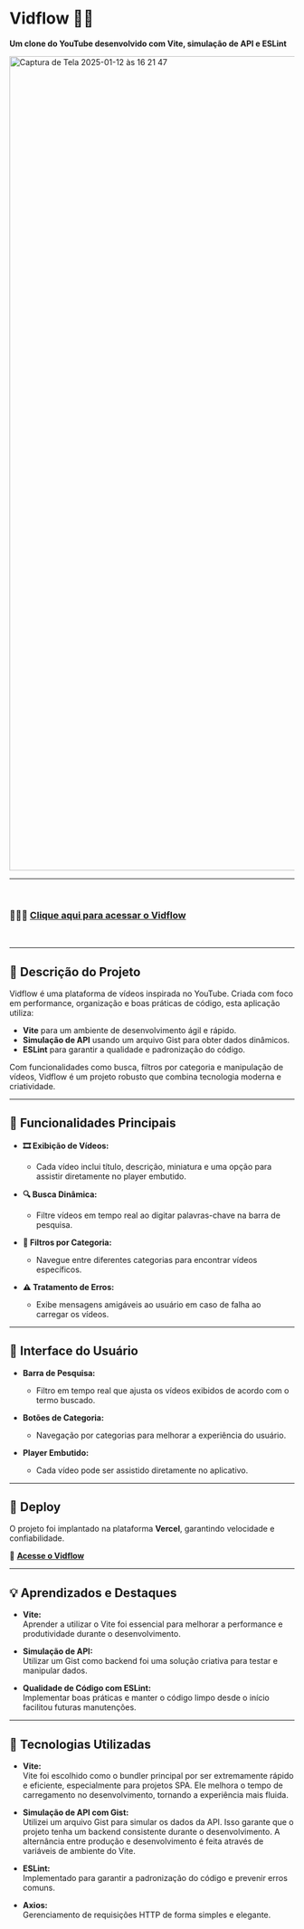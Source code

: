 # Vidflow 🎥✨  
**Um clone do YouTube desenvolvido com Vite, simulação de API e ESLint**  

<img width="1440" alt="Captura de Tela 2025-01-12 às 16 21 47" src="https://github.com/user-attachments/assets/7884972b-8fb4-4550-a3e5-624035010ccd" />

---
<br>

### 🚀👉🏻 **[Clique aqui para acessar o Vidflow](https://vidflow-vite-nine.vercel.app/)**

<br>

---

## 📜 **Descrição do Projeto**  
Vidflow é uma plataforma de vídeos inspirada no YouTube. Criada com foco em performance, organização e boas práticas de código, esta aplicação utiliza:  
- **Vite** para um ambiente de desenvolvimento ágil e rápido.  
- **Simulação de API** usando um arquivo Gist para obter dados dinâmicos.  
- **ESLint** para garantir a qualidade e padronização do código.  

Com funcionalidades como busca, filtros por categoria e manipulação de vídeos, Vidflow é um projeto robusto que combina tecnologia moderna e criatividade.

---

## 🎯 **Funcionalidades Principais**  

- **🎞️ Exibição de Vídeos:**  
  - Cada vídeo inclui título, descrição, miniatura e uma opção para assistir diretamente no player embutido.  

- **🔍 Busca Dinâmica:**  
  - Filtre vídeos em tempo real ao digitar palavras-chave na barra de pesquisa.  

- **📂 Filtros por Categoria:**  
  - Navegue entre diferentes categorias para encontrar vídeos específicos.  

- **⚠️ Tratamento de Erros:**  
  - Exibe mensagens amigáveis ao usuário em caso de falha ao carregar os vídeos.  

---

## 🎨 **Interface do Usuário**  

- **Barra de Pesquisa:**  
  - Filtro em tempo real que ajusta os vídeos exibidos de acordo com o termo buscado.  

- **Botões de Categoria:**  
  - Navegação por categorias para melhorar a experiência do usuário.  

- **Player Embutido:**  
  - Cada vídeo pode ser assistido diretamente no aplicativo.  

---

## 🚀 **Deploy**  

O projeto foi implantado na plataforma **Vercel**, garantindo velocidade e confiabilidade.  

🔗 **[Acesse o Vidflow](https://vidflow-vite-nine.vercel.app/)**  

---

## 💡 **Aprendizados e Destaques**  

- **Vite:**  
  Aprender a utilizar o Vite foi essencial para melhorar a performance e produtividade durante o desenvolvimento.  

- **Simulação de API:**  
  Utilizar um Gist como backend foi uma solução criativa para testar e manipular dados.  

- **Qualidade de Código com ESLint:**  
  Implementar boas práticas e manter o código limpo desde o início facilitou futuras manutenções.  

---

## 🚀 **Tecnologias Utilizadas**  

- **Vite:**  
  Vite foi escolhido como o bundler principal por ser extremamente rápido e eficiente, especialmente para projetos SPA. Ele melhora o tempo de carregamento no desenvolvimento, tornando a experiência mais fluida.  

- **Simulação de API com Gist:**  
  Utilizei um arquivo Gist para simular os dados da API. Isso garante que o projeto tenha um backend consistente durante o desenvolvimento. A alternância entre produção e desenvolvimento é feita através de variáveis de ambiente do Vite.  

- **ESLint:**  
  Implementado para garantir a padronização do código e prevenir erros comuns.  

- **Axios:**  
  Gerenciamento de requisições HTTP de forma simples e elegante.
